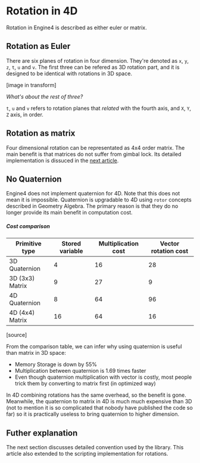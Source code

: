 # Rotation in 4D

Rotation in Engine4 is described as either euler or matrix.

## Rotation as Euler

There are six planes of rotation in four dimension. They're denoted as `x`, `y`, `z`, `t`, `u` and `v`. The first three can be refered as 3D rotation part, and it is designed to be identical with rotations in 3D space.

[image in transform]

*What's about the rest of three?*

`t`, `u` and `v` refers to rotation planes that *related* with the fourth axis, and `X`, `Y`, `Z` axis, in order.

## Rotation as matrix

Four dimensional rotation can be representated as 4x4 order matrix. The main benefit is that matrices do not suffer from gimbal lock. Its detailed implementation is dissuced in the [next article]().

## No Quaternion

Engine4 does not implement quaternion for 4D. Note that this does not mean it is impossible. Quaternion is upgradable to 4D using `rotor` concepts described in Geometry Algebra. The primary reason is that they do no longer provide its main benefit in computation cost.

##### Cost comparison

|Primitive type|Stored variable|Multiplication cost|Vector rotation cost|
|---|---|---|---|
|3D Quaternion|4|16|28|
|3D (3x3) Matrix|9|27|9|
|4D Quaternion|8|64|96|
|4D (4x4) Matrix|16|64|16|

[source]

From the comparison table, we can infer why using quaternion is useful than matrix in 3D space:

+ Memory Storage is down by 55%
+ Multiplication between quaternion is 1.69 times faster
+ Even though quaternion multiplication with vector is costly, most people trick them by converting to matrix first (in optimized way)

In 4D combining rotations has the same overhead, so the benefit is gone. Meanwhile, the quaternion to matrix in 4D is much much expensive than 3D (not to mention it is so complicated that nobody have published the code so far) so it is practically useless to bring quaternion to higher dimension.

## Futher explanation

The next section discusses detailed convention used by the library. This article also extended to the scripting implementation for rotations.

